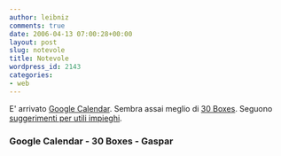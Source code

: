 ```yaml
---
author: leibniz
comments: true
date: 2006-04-13 07:00:28+00:00
layout: post
slug: notevole
title: Notevole
wordpress_id: 2143
categories:
- web
---
```


E' arrivato [Google Calendar](http://calendar.google.com). Sembra assai meglio di [30 Boxes](http://30boxes.com/). Seguono [suggerimenti per utili impieghi](http://www.gaspartorriero.it/HTML/blogarchive/2006_04_09_archive.html#114491931550670904).


### Google Calendar - 30 Boxes - Gaspar
